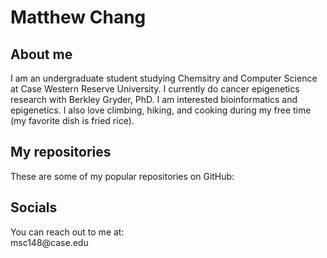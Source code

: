 <h1>Matthew Chang</h1>
<h2>About me</h2>
I am an undergraduate student studying Chemsitry and Computer Science at Case Western Reserve University. I currently do cancer epigenetics research with Berkley Gryder, PhD. I am interested bioinformatics and epigenetics. I also love climbing, hiking, and cooking during my free time (my favorite dish is fried rice). 
<h2>My repositories</h2>
These are some of my popular repositories on GitHub:

<h2>Socials</h2>
You can reach out to me at:<br>
msc148@case.edu
